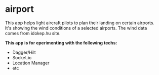 # airport

This app helps light aircraft pilots to plan their landing on certain airports. It's showing the wind conditions of a selected airports. The wind data comes from idokep.hu site.

**This app is for eperimenting with the following techs:**

- Dagger/Hilt
- Socket.io
- Location Manager
- etc

  


